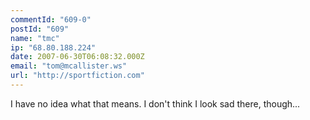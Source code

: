 ```yaml
---
commentId: "609-0"
postId: "609"
name: "tmc"
ip: "68.80.188.224"
date: 2007-06-30T06:08:32.000Z
email: "tom@mcallister.ws"
url: "http://sportfiction.com"
---
```

<p>I have no idea what that means.  I don't think I look sad there, though...</p>